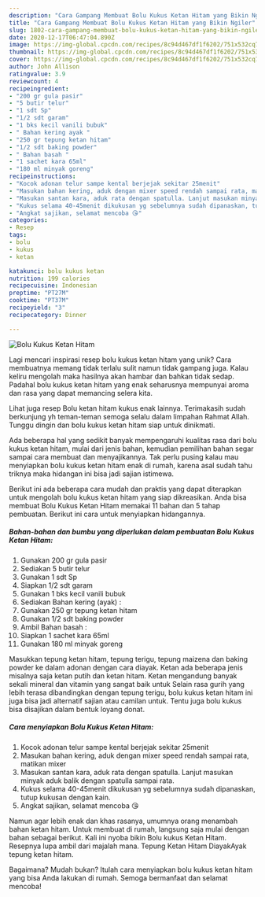 ```yaml
---
description: "Cara Gampang Membuat Bolu Kukus Ketan Hitam yang Bikin Ngiler"
title: "Cara Gampang Membuat Bolu Kukus Ketan Hitam yang Bikin Ngiler"
slug: 1802-cara-gampang-membuat-bolu-kukus-ketan-hitam-yang-bikin-ngiler
date: 2020-12-17T06:47:04.890Z
image: https://img-global.cpcdn.com/recipes/8c94d467df1f6202/751x532cq70/bolu-kukus-ketan-hitam-foto-resep-utama.jpg
thumbnail: https://img-global.cpcdn.com/recipes/8c94d467df1f6202/751x532cq70/bolu-kukus-ketan-hitam-foto-resep-utama.jpg
cover: https://img-global.cpcdn.com/recipes/8c94d467df1f6202/751x532cq70/bolu-kukus-ketan-hitam-foto-resep-utama.jpg
author: John Allison
ratingvalue: 3.9
reviewcount: 4
recipeingredient:
- "200 gr gula pasir"
- "5 butir telur"
- "1 sdt Sp"
- "1/2 sdt garam"
- "1 bks kecil vanili bubuk"
- " Bahan kering ayak "
- "250 gr tepung ketan hitam"
- "1/2 sdt baking powder"
- " Bahan basah "
- "1 sachet kara 65ml"
- "180 ml minyak goreng"
recipeinstructions:
- "Kocok adonan telur sampe kental berjejak sekitar 25menit"
- "Masukan bahan kering, aduk dengan mixer speed rendah sampai rata, matikan mixer"
- "Masukan santan kara, aduk rata dengan spatulla. Lanjut masukan minyak aduk balik dengan spatulla sampai rata."
- "Kukus selama 40-45menit dikukusan yg sebelumnya sudah dipanaskan, tutup kukusan dengan kain."
- "Angkat sajikan, selamat mencoba 😘"
categories:
- Resep
tags:
- bolu
- kukus
- ketan

katakunci: bolu kukus ketan 
nutrition: 199 calories
recipecuisine: Indonesian
preptime: "PT27M"
cooktime: "PT37M"
recipeyield: "3"
recipecategory: Dinner

---
```



![Bolu Kukus Ketan Hitam](https://img-global.cpcdn.com/recipes/8c94d467df1f6202/751x532cq70/bolu-kukus-ketan-hitam-foto-resep-utama.jpg)

Lagi mencari inspirasi resep bolu kukus ketan hitam yang unik? Cara membuatnya memang tidak terlalu sulit namun tidak gampang juga. Kalau keliru mengolah maka hasilnya akan hambar dan bahkan tidak sedap. Padahal bolu kukus ketan hitam yang enak seharusnya mempunyai aroma dan rasa yang dapat memancing selera kita.

Lihat juga resep Bolu ketan hitam kukus enak lainnya. Terimakasih sudah berkunjung yh teman-teman semoga selalu dalam limpahan Rahmat Allah. Tunggu dingin dan bolu kukus ketan hitam siap untuk dinikmati.

Ada beberapa hal yang sedikit banyak mempengaruhi kualitas rasa dari bolu kukus ketan hitam, mulai dari jenis bahan, kemudian pemilihan bahan segar sampai cara membuat dan menyajikannya. Tak perlu pusing kalau mau menyiapkan bolu kukus ketan hitam enak di rumah, karena asal sudah tahu triknya maka hidangan ini bisa jadi sajian istimewa.


Berikut ini ada beberapa cara mudah dan praktis yang dapat diterapkan untuk mengolah bolu kukus ketan hitam yang siap dikreasikan. Anda bisa membuat Bolu Kukus Ketan Hitam memakai 11 bahan dan 5 tahap pembuatan. Berikut ini cara untuk menyiapkan hidangannya.

<!--inarticleads1-->

##### Bahan-bahan dan bumbu yang diperlukan dalam pembuatan Bolu Kukus Ketan Hitam:

1. Gunakan 200 gr gula pasir
1. Sediakan 5 butir telur
1. Gunakan 1 sdt Sp
1. Siapkan 1/2 sdt garam
1. Gunakan 1 bks kecil vanili bubuk
1. Sediakan  Bahan kering (ayak) :
1. Gunakan 250 gr tepung ketan hitam
1. Gunakan 1/2 sdt baking powder
1. Ambil  Bahan basah :
1. Siapkan 1 sachet kara 65ml
1. Gunakan 180 ml minyak goreng


Masukkan tepung ketan hitam, tepung terigu, tepung maizena dan baking powder ke dalam adonan dengan cara diayak. Ketan ada beberapa jenis misalnya saja ketan putih dan ketan hitam. Ketan mengandung banyak sekali mineral dan vitamin yang sangat baik untuk Selain rasa gurih yang lebih terasa dibandingkan dengan tepung terigu, bolu kukus ketan hitam ini juga bisa jadi alternatif sajian atau camilan untuk. Tentu juga bolu kukus bisa disajikan dalam bentuk loyang donat. 

<!--inarticleads2-->

##### Cara menyiapkan Bolu Kukus Ketan Hitam:

1. Kocok adonan telur sampe kental berjejak sekitar 25menit
1. Masukan bahan kering, aduk dengan mixer speed rendah sampai rata, matikan mixer
1. Masukan santan kara, aduk rata dengan spatulla. Lanjut masukan minyak aduk balik dengan spatulla sampai rata.
1. Kukus selama 40-45menit dikukusan yg sebelumnya sudah dipanaskan, tutup kukusan dengan kain.
1. Angkat sajikan, selamat mencoba 😘


Namun agar lebih enak dan khas rasanya, umumnya orang menambah bahan ketan hitam. Untuk membuat di rumah, langsung saja mulai dengan bahan sebagai berikut. Kali ini nyoba bikin Bolu kukus Ketan Hitam. Resepnya lupa ambil dari majalah mana. Tepung Ketan Hitam DiayakAyak tepung ketan hitam. 

Bagaimana? Mudah bukan? Itulah cara menyiapkan bolu kukus ketan hitam yang bisa Anda lakukan di rumah. Semoga bermanfaat dan selamat mencoba!
